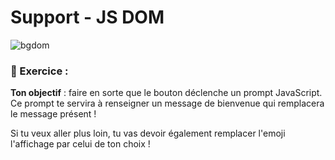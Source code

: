 # Support - JS DOM

![bgdom](https://github.com/user-attachments/assets/2b1ae40b-5548-42f4-85d0-21d5aabd4a6c)

### 🧠 Exercice :

**Ton objectif** : faire en sorte que le bouton déclenche un prompt JavaScript. Ce prompt te servira à renseigner un message de bienvenue qui remplacera le message présent !

Si tu veux aller plus loin, tu vas devoir également remplacer l'emoji l'affichage par celui de ton choix !
